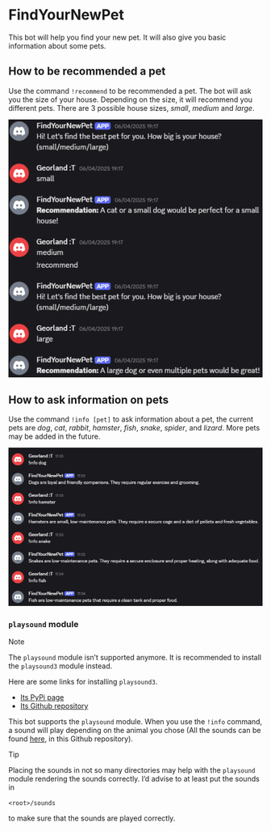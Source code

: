 # FindYourNewPet
This bot will help you find your new pet. It will also give you basic information about some pets.

## How to be recommended a pet
Use the command `!recommend` to be recommended a pet. The bot will ask you the size of your house. Depending on the size, it will recommend you different pets. There are 3 possible house sizes, *small*, *medium* and *large*.

![!recommend](https://raw.githubusercontent.com/AKodlandUser/FindYourNewPet/refs/heads/main/recommend.png)

## How to ask information on pets
Use the command `!info [pet]` to ask information about a pet, the current pets are *dog*, *cat*, *rabbit*, *hamster*, *fish*, *snake*, *spider*, and *lizard*. More pets may be added in the future.

![!info](https://raw.githubusercontent.com/AKodlandUser/FindYourNewPet/refs/heads/main/info.png)

### `playsound` module
> [!NOTE]
> The `playsound` module isn’t supported anymore. It is recommended to install the `playsound3` module instead.
> 
> Here are some links for installing `playsound3`.
> * [Its PyPi page](https://pypi.org/project/playsound3/)
> * [Its Github repository](https://github.com/sjmikler/playsound3)

This bot supports the `playsound` module. When you use the `!info` command, a sound will play depending on the animal you chose (All the sounds can be found [here](https://github.com/AKodlandUser/FindYourNewPet/tree/main/sounds), in this Github repository).


> [!TIP]
> Placing the sounds in not so many directories may help with the `playsound` module rendering the sounds correctly. I’d advise to at least put the sounds in
> 
>     <root>/sounds
> 
> to make sure that the sounds are played correctly.
